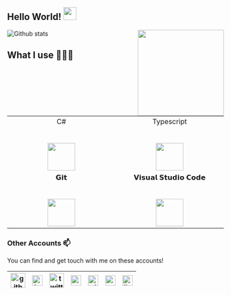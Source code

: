 ## Hello World! <img src="https://raw.githubusercontent.com/iampavangandhi/iampavangandhi/master/gifs/Hi.gif" width="30px"></h2>

<!--
**Doff3n/Doff3n** is a ✨ _special_ ✨ repository because its `README.md` (this file) appears on your GitHub profile.

Here are some ideas to get you started:

- 🔭 I’m currently working on ...
- 🌱 I’m currently learning ...
- 👯 I’m looking to collaborate on ...
- 🤔 I’m looking for help with ...
- 💬 Ask me about ...
- 📫 How to reach me: ...
- 😄 Pronouns: ...
- ⚡ Fun fact: ...
-->

<img align='right' src='https://octodex.github.com/images/daftpunktocat-guy.gif' width='200"'>

![Github stats](https://github-readme-stats.vercel.app/api?username=Doff3n&show_icons=true&hide_border=true)


## What I use 👨🏻‍💻

<table>
  <tbody>
    <tr valign="top">
      <td width="25%" align="center">
        <span>C#</span><br><br><br>
        <img height="64px" src="https://cdn.svgporn.com/logos/c-sharp.svg">
      </td>
      <td width="25%" align="center">
        <span>Typescript</span><br><br><br>
        <img height="64px" src="https://cdn.svgporn.com/logos/typescript.svg">
      </td>
    </tr>
    <tr valign="top">
      <td width="25%" align="center">
        <span>𝗚𝗶𝘁</span><br><br><br>
        <img height="64px" src="https://cdn.svgporn.com/logos/git-icon.svg">
      </td>
      <td width="25%" align="center">
        <span>𝗩𝗶𝘀𝘂𝗮𝗹 𝗦𝘁𝘂𝗱𝗶𝗼 𝗖𝗼𝗱𝗲</span><br><br><br>
        <img height="64px" src="https://cdn.svgporn.com/logos/visual-studio-code.svg">
      </td>
    </tr>
  </tbody>
</table>

### Other Accounts 📫

You can find and get touch with me on these accounts!

| [<img src="https://cdn.svgporn.com/logos/github-icon.svg" alt="github logo" width="34">](https://github.com/Doff3n) | [<img src="https://cdn.svgporn.com/logos/instagram-icon.svg" alt="instagram logo" width="24">](https://www.instagram.com/kristoffagram/) | [<img src="https://cdn.svgporn.com/logos/twitter.svg" alt="twitter logo" width="34">](https://twitter.com/Doff3n) | [<img src="https://cdn.svgporn.com/logos/stackoverflow-icon.svg" alt="stack logo" width="24">](https://stackoverflow.com/users/1304590/doff3n) | [<img src="https://cdn.svgporn.com/logos/gitlab.svg" alt="gitlab logo" width="24">](https://gitlab.com/keckhoff) | [<img src="https://cdn.svgporn.com/logos/reddit-icon.svg" alt="reddit logo" width="24">](https://www.reddit.com/user/Doff3n) | [<img src="https://cdn.svgporn.com/logos/linkedin.svg" alt="linkedin logo" width="24">](https://www.linkedin.com/in/kristoffer-rene-e-21609613/)
|---|---|---|---|---|---|------|

